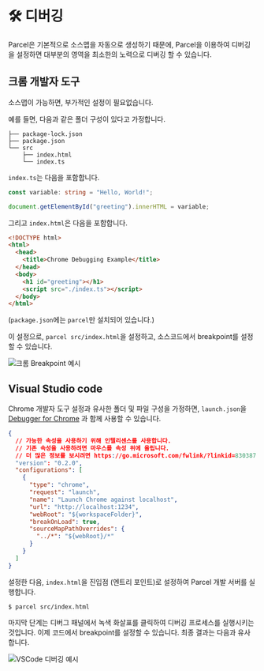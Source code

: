 # 🛠️ 디버깅

Parcel은 기본적으로 소스맵을 자동으로 생성하기 때문에, Parcel을 이용하여 디버깅을 설정하면 대부분의 영역을 최소한의 노력으로 디버깅 할 수 있습니다.

## 크롬 개발자 도구

소스맵이 가능하면, 부가적인 설정이 필요없습니다.

예를 들면, 다음과 같은 폴더 구성이 있다고 가정합니다.

```
├── package-lock.json
├── package.json
└── src
    ├── index.html
    └── index.ts
```

`index.ts`는 다음을 포함합니다.

```Typescript
const variable: string = "Hello, World!";

document.getElementById("greeting").innerHTML = variable;
```

그리고 `index.html`은 다음을 포함합니다.

```html
<!DOCTYPE html>
<html>
  <head>
    <title>Chrome Debugging Example</title>
  </head>
  <body>
    <h1 id="greeting"></h1>
    <script src="./index.ts"></script>
  </body>
</html>
```

(`package.json`에는 `parcel`만 설치되어 있습니다.)

이 설정으로, `parcel src/index.html`을 설정하고, 소스코드에서 breakpoint를 설정할 수 있습니다.

![크롬 Breakpoint 예시](https://user-images.githubusercontent.com/30810402/67711207-dd519500-f997-11e9-987a-570d1ce677d4.png)

## Visual Studio code

Chrome 개발자 도구 설정과 유사한 폴더 및 파일 구성을 가정하면, `launch.json`을 [Debugger for Chrome](https://marketplace.visualstudio.com/items?itemName=msjsdiag.debugger-for-chrome) 과 함께 사용할 수 있습니다.

```json
{
  // 가능한 속성을 사용하기 위해 인텔리센스를 사용합니다.
  // 기존 속성을 사용하려면 마우스를 속성 위에 올립니다.
  // 더 많은 정보를 보시려면 https://go.microsoft.com/fwlink/?linkid=830387 을 살펴보십시오
  "version": "0.2.0",
  "configurations": [
    {
      "type": "chrome",
      "request": "launch",
      "name": "Launch Chrome against localhost",
      "url": "http://localhost:1234",
      "webRoot": "${workspaceFolder}",
      "breakOnLoad": true,
      "sourceMapPathOverrides": {
        "../*": "${webRoot}/*"
      }
    }
  ]
}
```

설정한 다음, `index.html`을 진입점 (엔트리 포인트)로 설정하여 Parcel 개발 서버를 실행합니다.

```
$ parcel src/index.html
```

마지막 단계는 디버그 패널에서 녹색 화살표를 클릭하여 디버깅 프로세스를 실행시키는 것입니다. 이제 코드에서 breakpoint를 설정할 수 있습니다. 최종 결과는 다음과 유사합니다.

![VSCode 디버깅 예시](https://user-images.githubusercontent.com/30810402/67711603-ad56c180-f998-11e9-8cee-637fe5537643.png)
